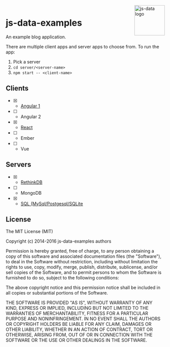 <img src="https://raw.githubusercontent.com/js-data/js-data/master/js-data.png" alt="js-data logo" title="js-data" align="right" width="96" height="96" />

# js-data-examples

An example blog application.

There are multiple client apps and server apps to choose from. To run the app:

1. Pick a server
1. `cd server/<server-name>`
1. `npm start -- <client-name>`

## Clients

- [x] - [Angular 1](https://github.com/js-data/js-data-examples/tree/master/client/angular)
- [ ] - Angular 2
- [x] - [React](https://github.com/js-data/js-data-examples/tree/master/client/react)
- [ ] - Ember
- [ ] - Vue

## Servers

- [x] - [RethinkDB](https://github.com/js-data/js-data-examples/tree/master/server/rethinkdb)
- [ ] - MongoDB
- [x] - [SQL (MySql/Postgesql/SQLite](https://github.com/js-data/js-data-examples/tree/master/server/sql)

## License

The MIT License (MIT)

Copyright (c) 2014-2016 js-data-examples authors

Permission is hereby granted, free of charge, to any person obtaining a copy
of this software and associated documentation files (the "Software"), to deal
in the Software without restriction, including without limitation the rights
to use, copy, modify, merge, publish, distribute, sublicense, and/or sell
copies of the Software, and to permit persons to whom the Software is
furnished to do so, subject to the following conditions:

The above copyright notice and this permission notice shall be included in all
copies or substantial portions of the Software.

THE SOFTWARE IS PROVIDED "AS IS", WITHOUT WARRANTY OF ANY KIND, EXPRESS OR
IMPLIED, INCLUDING BUT NOT LIMITED TO THE WARRANTIES OF MERCHANTABILITY,
FITNESS FOR A PARTICULAR PURPOSE AND NONINFRINGEMENT. IN NO EVENT SHALL THE
AUTHORS OR COPYRIGHT HOLDERS BE LIABLE FOR ANY CLAIM, DAMAGES OR OTHER
LIABILITY, WHETHER IN AN ACTION OF CONTRACT, TORT OR OTHERWISE, ARISING FROM,
OUT OF OR IN CONNECTION WITH THE SOFTWARE OR THE USE OR OTHER DEALINGS IN THE
SOFTWARE.
